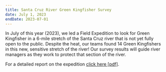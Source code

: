 ```yaml
---
title: Santa Cruz River Green Kingfisher Survey
date: July 1, 2023
endDate: 2023-07-01
---
```


In July of this year (2023), we led a Field Expedition to look for Green Kingfisher in a 6-mile stretch of the Santa Cruz river that is not yet fully open to the public. Despite the heat, our teams found 14 Green Kingfishers in this new, sensitive stretch of the river! Our survey results will guide river managers as they work to protect that section of the river.

For a detailed report on the expedition [click here [pdf]](./assets/Green%20Kingfshr%20Exp.072023.pdf).
